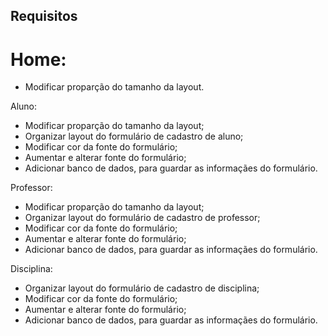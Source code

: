 ## Requisitos

# Home:
  * Modificar proparção do tamanho da layout.
    
 Aluno:
  * Modificar proparção do tamanho da layout;
  * Organizar layout  do formulário de cadastro de aluno;
  * Modificar cor da fonte do formulário;
  * Aumentar e alterar fonte do formulário;
  * Adicionar banco de dados, para guardar as informaçães do formulário.

 Professor:
  * Modificar proparção do tamanho da layout;
  * Organizar layout  do formulário de cadastro de professor;
  * Modificar cor da fonte do formulário;
  * Aumentar e alterar fonte do formulário;
  * Adicionar banco de dados, para guardar as informaçães do formulário.

 Disciplina:
  * Organizar layout  do formulário de cadastro de disciplina;
  * Modificar cor da fonte do formulário;
  * Aumentar e alterar fonte do formulário;
  * Adicionar banco de dados, para guardar as informaçães do formulário.
    
  
  


  
  

  
